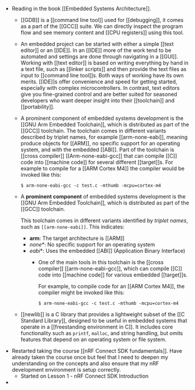 - Reading in the book [[Embedded Systems Architecture]].
	- [[GDB]] is a [[command line tool]] used for [[debugging]], it comes as a part of the [[GCC]] suite. We can directly inspect the program flow and see memory content and [[CPU registers]] using this tool.
	- An embedded project can be started with either a simple [[text editor]] or an [[IDE]]. In an [[IDE]] more of the work tend to be automated and settings are done through navigating in a [[GUI]]. Working with [[text editor]] is based on writing everything by hand in a text file, such as [[linker scripts]] and then provide the text files as input to [[command line tool]]s.
	  Both ways of working have its own merits. [[IDE]]s offer convenience and speed for getting started, especially with complex microcontrollers. In contrast, text editors give you fine-grained control and are better suited for seasoned developers who want deeper insight into their [[toolchain]] and [[portability]].
	- A prominent component of embedded systems development is the [[GNU Arm Embedded Toolchain]], which is distributed as part of the [[GCC]] toolchain.
	  The toolchain comes in different variants described by triplet names, for example [[arm-none-eabi]], meaning produce objects for [[ARM]], no specific support for an operating system, and with the embedded [[ABI]].
	  Part of the toolchain is [[cross compiler]] [[Arm-none-eabi-gcc]] that can compile [[C]] code into [[machine code]] for several different [[target]]s.
	  For example to compile for a [[ARM Cortex M4]] the compiler would be invoked like this:
	  ```console
	  $ arm-none-eabi-gcc -c test.c -mthumb -mcpu=cortex-m4
	  ```
	- A **prominent component** of embedded systems development is the [[GNU Arm Embedded Toolchain]], which is distributed as part of the [[GCC]] toolchain.
	  
	  This toolchain comes in different variants identified by *triplet names*, such as `[[arm-none-eabi]]`. This indicates:
	  * **arm**: The target architecture is [[ARM]]
	  * *none**: No specific support for an operating system
	  * *eabi**: Uses the embedded [[ABI]] (Application Binary Interface)
		- One of the main tools in this toolchain is the [[cross compiler]] [[arm-none-eabi-gcc]], which can compile [[C]] code into [[machine code]] for various embedded [[target]]s.
		  
		  For example, to compile code for an [[ARM Cortex M4]], the compiler might be invoked like this:
		  
		  ```console
		  $ arm-none-eabi-gcc -c test.c -mthumb -mcpu=cortex-m4
		  ```
	- [[newlib]] is a C library that provides a lightweight subset of the [[C Standard Library]], designed to be useful in embedded systems that operate in a [[freestanding environment in C]]. It includes core functionality such as `printf`, `malloc`, and string handling, but omits features that depend on an operating system or file system.
- Restarted taking the course [[nRF Connect SDK fundamentals]]. Have already taken the course once but feel that I need to deepen my understanding on the concepts and also ensure that my nRF development environment is setup correctly.
	- Started on Lesson 1 - nRF Connect SDK Introduction
-